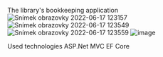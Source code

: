 The library's bookkeeping application 
![Snímek obrazovky 2022-06-17 123157](https://user-images.githubusercontent.com/75219332/174281749-213e9706-dc07-4530-a8d8-b07953af2aa3.jpg)
![Snímek obrazovky 2022-06-17 123549](https://user-images.githubusercontent.com/75219332/174282159-6247c4aa-6dd4-4a99-950b-d633ff0aaec1.jpg)
![Snímek obrazovky 2022-06-17 123559](https://user-images.githubusercontent.com/75219332/174282174-1336ad88-b759-4213-bc13-8b7edd5f5fff.jpg)
![image](https://user-images.githubusercontent.com/75219332/174282674-54278b7f-ef3a-43d8-9ca3-0f89ae252264.png)

Used technologies ASP.Net MVC EF Core
